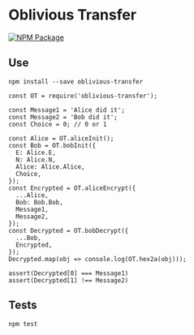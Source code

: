 # Oblivious Transfer

[![NPM Package](https://img.shields.io/npm/v/oblivious-transfer.svg?style=flat-square)](https://www.npmjs.org/package/oblivious-transfer)

## Use

`npm install --save oblivious-transfer`

```
const OT = require('oblivious-transfer');

const Message1 = 'Alice did it';
const Message2 = 'Bob did it';
const Choice = 0; // 0 or 1

const Alice = OT.aliceInit();
const Bob = OT.bobInit({
  E: Alice.E,
  N: Alice.N,
  Alice: Alice.Alice,
  Choice,
});
const Encrypted = OT.aliceEncrypt({
  ...Alice,
  Bob: Bob.Bob,
  Message1,
  Message2,
});
const Decrypted = OT.bobDecrypt({
  ...Bob,
  Encrypted,
});
Decrypted.map(obj => console.log(OT.hex2a(obj)));

assert(Decrypted[0] === Message1)
assert(Decrypted[1] !== Message2)
```

## Tests

```
npm test
```
